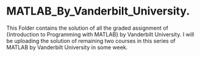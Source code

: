 # MATLAB_By_Vanderbilt_University.

This Folder contains the solution of all the graded assignment of {Introduction to Programming with MATLAB}
by Vanderbilt University.
I will be uploading the solution of remaining two courses in this series of MATLAB by Vanderbilt University in some week.
